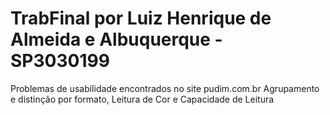 # TrabFinal por Luiz Henrique de Almeida e Albuquerque - SP3030199
Problemas de usabilidade encontrados no site pudim.com.br
Agrupamento e distinção por formato, Leitura de Cor e Capacidade de Leitura
